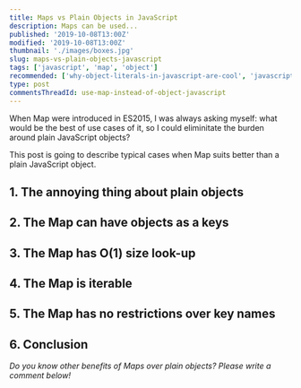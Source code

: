```yaml
---
title: Maps vs Plain Objects in JavaScript
description: Maps can be used...
published: '2019-10-08T13:00Z'
modified: '2019-10-08T13:00Z'
thumbnail: './images/boxes.jpg'
slug: maps-vs-plain-objects-javascript
tags: ['javascript', 'map', 'object']
recommended: ['why-object-literals-in-javascript-are-cool', 'javascript-array-from-applications']
type: post
commentsThreadId: use-map-instead-of-object-javascript
---
```


When Map were introduced in ES2015, I was always asking myself: what would be the best of use cases of it, so I could eliminitate the burden around plain JavaScript objects?

This post is going to describe typical cases when Map suits better than a plain JavaScript object.

## 1. The annoying thing about plain objects

## 2. The Map can have objects as a keys

## 3. The Map has O(1) size look-up

## 4. The Map is iterable

## 5. The Map has no restrictions over key names

## 6. Conclusion

_Do you know other benefits of Maps over plain objects? Please write a comment below!_
